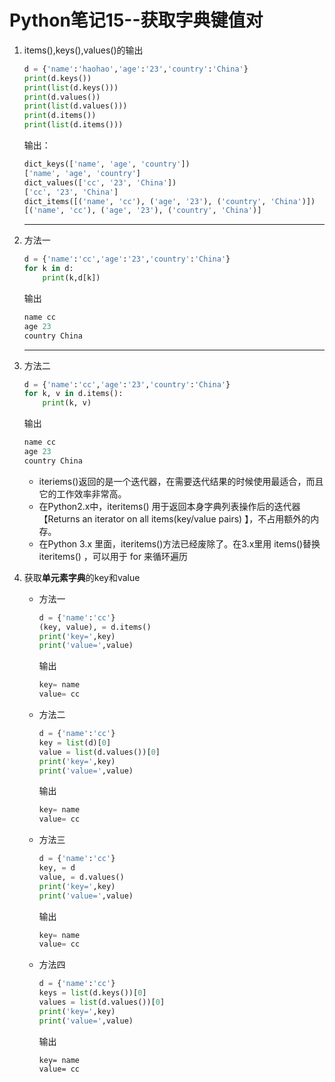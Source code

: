 # Python笔记15--获取字典键值对

1. items(),keys(),values()的输出

   ```python
   d = {'name':'haohao','age':'23','country':'China'}
   print(d.keys())
   print(list(d.keys()))
   print(d.values())
   print(list(d.values()))
   print(d.items())
   print(list(d.items()))
   ```

   输出：

   ```python
   dict_keys(['name', 'age', 'country'])
   ['name', 'age', 'country']
   dict_values(['cc', '23', 'China'])
   ['cc', '23', 'China']
   dict_items([('name', 'cc'), ('age', '23'), ('country', 'China')])
   [('name', 'cc'), ('age', '23'), ('country', 'China')]
   ```

   ---

2. 方法一

   ```python
   d = {'name':'cc','age':'23','country':'China'}
   for k in d:
       print(k,d[k])
   ```

   输出

   ```python
   name cc
   age 23
   country China
   ```

   ---

3. 方法二

   ```python
   d = {'name':'cc','age':'23','country':'China'}
   for k, v in d.items():
       print(k, v)
   ```

   输出

   ```python
   name cc
   age 23
   country China
   ```

   + iteriems()返回的是一个迭代器，在需要迭代结果的时候使用最适合，而且它的工作效率非常高。
   + 在Python2.x中，iteritems() 用于返回本身字典列表操作后的迭代器【Returns an iterator on all items(key/value pairs) 】，不占用额外的内存。
   + 在Python 3.x 里面，iteritems()方法已经废除了。在3.x里用 items()替换iteritems() ，可以用于 for 来循环遍历

3. 获取**单元素字典**的key和value

   + 方法一

     ```python
     d = {'name':'cc'}
     (key, value), = d.items()
     print('key=',key)
     print('value=',value)
     ```

     输出

     ```python
     key= name
     value= cc
     ```

   + 方法二

     ```python
     d = {'name':'cc'}
     key = list(d)[0]
     value = list(d.values())[0]
     print('key=',key)
     print('value=',value)
     ```

     输出

     ```python
     key= name
     value= cc
     ```

   + 方法三

     ```python
     d = {'name':'cc'}
     key, = d
     value, = d.values()
     print('key=',key)
     print('value=',value)
     ```

     输出

     ```python
     key= name
     value= cc
     ```

   + 方法四

     ```python
     d = {'name':'cc'}
     keys = list(d.keys())[0]
     values = list(d.values())[0]
     print('key=',key)
     print('value=',value)
     ```

     输出

     ```
     key= name
     value= cc
     ```

     

